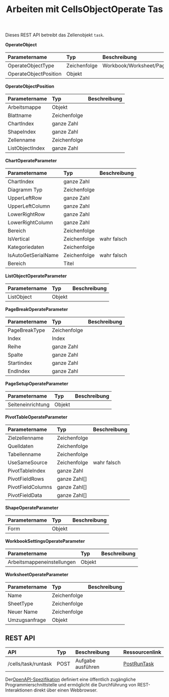﻿---
title: Arbeiten mit CellsObjectOperate Tas
second_title: Aspose.Cells Cloud Documen
type: docs
url: /de/tasks/cells-object-operate/
aliases: [/working-with-cellsobjectoperate-task/]
description: "Cells.Cloud API für Excel Operate: Zellenobjekt-Operate-Task"
weight: 20
---
Dieses REST API betreibt das Zellenobjekt `task`.

**OperateObject**

|Parametername|Typ|Beschreibung|
|:- |:- |:- |
| OperateObjectType| Zeichenfolge| Workbook/Worksheet/PageSetup/Cells/Chart/Shape/ListObject/PivotTable/WorkbookSettings/PageBreak|
| OperateObjectPosition| Objekt||

**OperateObjectPosition**

|Parametername|Typ|Beschreibung|
|:- |:- |:- |
| Arbeitsmappe| Objekt||
| Blattname| Zeichenfolge||
| ChartIndex| ganze Zahl||
| ShapeIndex| ganze Zahl||
| Zellenname| Zeichenfolge||
| ListObjectIndex| ganze Zahl||


**ChartOperateParameter**

|Parametername|Typ|Beschreibung|
|:- |:- |:- |
| ChartIndex| ganze Zahl||
| Diagramm Typ| Zeichenfolge||
| UpperLeftRow| ganze Zahl||
|UpperLeftColumn| ganze Zahl||
| LowerRightRow| ganze Zahl||
| LowerRightColumn| ganze Zahl||
| Bereich| Zeichenfolge||
| IsVertical| Zeichenfolge| wahr falsch|
| Kategoriedaten| Zeichenfolge||
| IsAutoGetSerialName| Zeichenfolge| wahr falsch|
| Bereich| Titel||

**ListObjectOperateParameter** 

|Parametername|Typ|Beschreibung|
|:- |:- |:- |
| ListObject| Objekt||

**PageBreakOperateParameter**

|Parametername|Typ|Beschreibung|
|:- |:- |:- |
| PageBreakType| Zeichenfolge||
| Index| Index||
| Reihe| ganze Zahl||
| Spalte| ganze Zahl||
| Startindex| ganze Zahl||
| EndIndex| ganze Zahl||


**PageSetupOperateParameter**

|Parametername|Typ|Beschreibung|
|:- |:- |:- |
| Seiteneinrichtung| Objekt||


**PivotTableOperateParameter**

|Parametername|Typ|Beschreibung|
|:- |:- |:- |
| Zielzellenname| Zeichenfolge||
| Quelldaten| Zeichenfolge||
| Tabellenname| Zeichenfolge||
| UseSameSource| Zeichenfolge| wahr falsch|
| PivotTableIndex| ganze Zahl||
| PivotFieldRows|ganze Zahl[]||
| PivotFieldColumns|ganze Zahl[]||
|PivotFieldData|ganze Zahl[]||


**ShapeOperateParameter**


|Parametername|Typ|Beschreibung|
|:- |:- |:- |
| Form| Objekt||


**WorkbookSettingsOperateParameter**


|Parametername|Typ|Beschreibung|
|:- |:- |:- |
| Arbeitsmappeneinstellungen| Objekt||

**WorksheetOperateParameter**


|Parametername|Typ|Beschreibung|
|:- |:- |:- |
| Name| Zeichenfolge||
| SheetType| Zeichenfolge||
| Neuer Name| Zeichenfolge||
| Umzugsanfrage| Objekt||

## REST API

|**API**|**Typ**|**Beschreibung**|**Ressourcenlink**|
|:- |:- |:- |:- |
|/cells/task/runtask|POST|Aufgabe ausführen|[PostRunTask](https://apireference.aspose.cloud/cells/#/Task/PostRunTask)|

 Der[OpenAPI-Spezifikation](https://apireference.aspose.cloud/cells/#/Workbook/PostImportData) definiert eine öffentlich zugängliche Programmierschnittstelle und ermöglicht die Durchführung von REST-Interaktionen direkt über einen Webbrowser.


